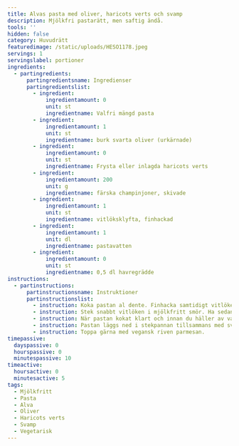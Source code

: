 ```yaml
---
title: Alvas pasta med oliver, haricots verts och svamp
description: Mjölkfri pastarätt, men saftig ändå.
tools: ''
hidden: false
category: Huvudrätt
featuredimage: /static/uploads/HESO1178.jpeg
servings: 1
servingslabel: portioner
ingredients:
  - partingredients:
      partingredientsname: Ingredienser
      partingredientslist:
        - ingredient:
            ingredientamount: 0
            unit: st
            ingredientname: Valfri mängd pasta
        - ingredient:
            ingredientamount: 1
            unit: st
            ingredientname: burk svarta oliver (urkärnade)
        - ingredient:
            ingredientamount: 0
            unit: st
            ingredientname: Frysta eller inlagda haricots verts
        - ingredient:
            ingredientamount: 200
            unit: g
            ingredientname: färska champinjoner, skivade
        - ingredient:
            ingredientamount: 1
            unit: st
            ingredientname: vitlöksklyfta, finhackad
        - ingredient:
            ingredientamount: 1
            unit: dl
            ingredientname: pastavatten
        - ingredient:
            ingredientamount: 0
            unit: st
            ingredientname: 0,5 dl havregrädde
instructions:
  - partinstructions:
      partinstructionsname: Instruktioner
      partinstructionslist:
        - instruction: Koka pastan al dente. Finhacka samtidigt vitlöken, häll av vattnet från oliverna, skölj samt skiva champinjonerna.
        - instruction: Stek snabbt vitlöken i mjölkfritt smör. Ha sedan i de skivade champinjonerna och oliverna. Stek tills svampen början få fin färg på båda sidor.
        - instruction: När pastan kokat klart och innan du häller av vattnet; ställ 1 dl pastavatten åt sidan.
        - instruction: Pastan läggs ned i stekpannan tillsammans med svampblandningen på låg värme. Rör om. I med pastavattnet samt grädden. Rör om och låt puttra ihop i bara någon minut. Avsluta med salt och peppar, servera.
        - instruction: Toppa gärna med vegansk riven parmesan.
timepassive:
  dayspassive: 0
  hourspassive: 0
  minutespassive: 10
timeactive:
  hoursactive: 0
  minutesactive: 5
tags:
  - Mjölkfritt
  - Pasta
  - Alva
  - Oliver
  - Haricots verts
  - Svamp
  - Vegetarisk
---
```

